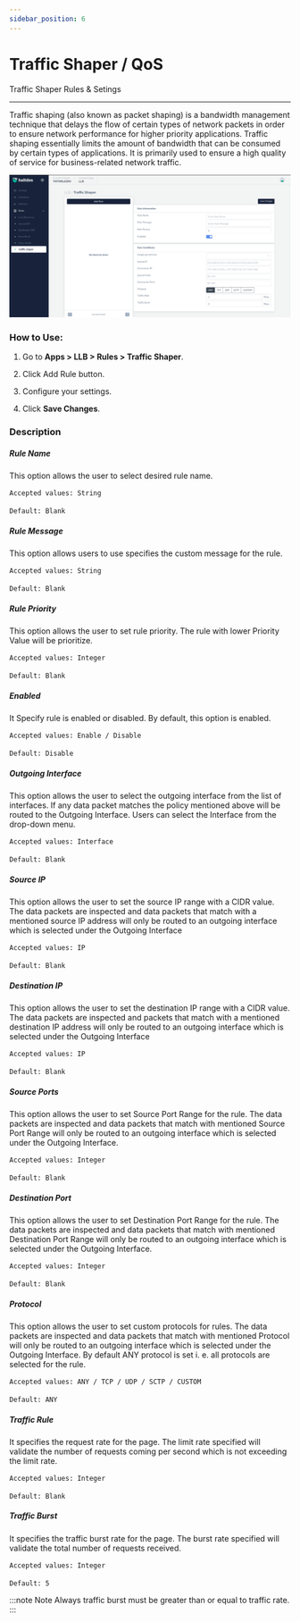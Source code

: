 ```yaml
---
sidebar_position: 6
---
```


# Traffic Shaper / QoS

Traffic Shaper Rules & Setings

---

Traffic shaping (also known as packet shaping) is a bandwidth management technique that delays the flow of certain types of network packets in order to ensure network performance for higher priority applications. Traffic shaping essentially limits the amount of bandwidth that can be consumed by certain types of applications. It is primarily used to ensure a high quality of service for business-related network traffic.

![traffic_shaper](/img/llb/v7/docs/qos.png)

### **How to Use:**

1. Go to **Apps > LLB > Rules > Traffic Shaper**.

2. Click Add Rule button.

3. Configure your settings.

4. Click **Save Changes**.


### Description

##### **Rule Name**

This option allows the user to select desired rule name.

    Accepted values: String

    Default: Blank 

##### **Rule Message**

This option allows users to use specifies the custom message for the rule.

    Accepted values: String

    Default: Blank 

##### **Rule Priority**

This option allows the user to set rule priority. The rule with lower Priority Value will be prioritize.

    Accepted values: Integer

    Default: Blank 

##### **Enabled**

It Specify rule is enabled or disabled. By default, this option is enabled.

    Accepted values: Enable / Disable

    Default: Disable 

##### **Outgoing Interface**

This option allows the user to select the outgoing interface from the list of interfaces. If any data packet matches the policy mentioned above will be routed to the Outgoing Interface. Users can select the Interface from the drop-down menu.

    Accepted values: Interface

    Default: Blank 

##### **Source IP**

This option allows the user to set the source IP range with a CIDR value. The data packets are inspected and data packets that match with a mentioned source IP address will only be routed to an outgoing interface which is selected under the Outgoing Interface

    Accepted values: IP

    Default: Blank 

##### **Destination IP**

This option allows the user to set the destination IP range with a CIDR value. The data packets are inspected  and  packets that match with a mentioned destination IP address will only be routed to an outgoing interface which is selected under the Outgoing Interface

    Accepted values: IP

    Default: Blank 

##### **Source Ports**

This option allows the user to set Source Port Range for the rule. The data packets are inspected and data packets that match with mentioned Source Port Range will only be routed to an outgoing interface which is selected under the Outgoing Interface. 

    Accepted values: Integer

    Default: Blank 

##### **Destination Port**

This option allows the user to set Destination Port Range for the rule. The data packets are inspected and data packets that match with mentioned Destination Port Range will only be routed to an outgoing interface which is selected under the Outgoing Interface. 

    Accepted values: Integer

    Default: Blank 

##### **Protocol**

This option allows the user to set custom protocols for rules. The data packets are inspected and data packets that match with mentioned Protocol will only be routed to an outgoing interface which is selected under the Outgoing Interface. By default ANY protocol is set i. e. all protocols are selected for the rule.

    Accepted values: ANY / TCP / UDP / SCTP / CUSTOM

    Default: ANY 

##### **Traffic Rule**

It specifies the request rate for the page. The limit rate specified will validate the number of requests coming per second which is not exceeding the limit rate.

    Accepted values: Integer

    Default: Blank 

##### **Traffic Burst**

It specifies the traffic burst rate for the page. The burst rate specified will validate the total number of requests received. 

    Accepted values: Integer

    Default: 5 

:::note Note
Always traffic burst must be greater than or equal to traffic rate.
:::
